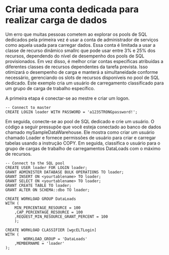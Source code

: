 # Criar uma conta dedicada para realizar carga de dados
Um erro que muitas pessoas cometem ao explorar os pools de SQL dedicados pela primeira vez é usar a conta de administrador de serviços como aquela usada para carregar dados.
Essa conta é limitada a usar a classe de recurso dinâmico smallrc que pode usar entre 3% e 25% dos recursos, dependendo do nível de desempenho dos pools de SQL provisionados.
Em vez disso, é melhor criar contas específicas atribuídas a diferentes classes de recursos dependentes da tarefa prevista.
Isso otimizará o desempenho de carga e manterá a simultaneidade conforme necessário, gerenciando os slots de recursos disponíveis no pool de SQL dedicado.
Este exemplo cria um usuário de carregamento classificado para um grupo de carga de trabalho específico.
<p>

A primeira etapa é conectar-se ao mestre e criar um logon.
```
-- Connect to master
CREATE LOGIN loader WITH PASSWORD = 'a123STRONGpassword!';
```

Em seguida, conecte-se ao pool de SQL dedicado e crie um usuário.
O código a seguir pressupõe que você esteja conectado ao banco de dados chamado mySampleDataWarehouse.
Ele mostra como criar um usuário chamado Loader e fornece permissões de usuário para criar e carregar tabelas usando a instrução COPY.
Em seguida, classifica o usuário para o grupo de cargas de trabalho de carregamentos DataLoads com o máximo de recursos.

```
-- Connect to the SQL pool
CREATE USER loader FOR LOGIN loader;
GRANT ADMINISTER DATABASE BULK OPERATIONS TO loader;
GRANT INSERT ON <yourtablename> TO loader;
GRANT SELECT ON <yourtablename> TO loader;
GRANT CREATE TABLE TO loader;
GRANT ALTER ON SCHEMA::dbo TO loader;

CREATE WORKLOAD GROUP DataLoads
WITH ( 
    MIN_PERCENTAGE_RESOURCE = 100
    ,CAP_PERCENTAGE_RESOURCE = 100
    ,REQUEST_MIN_RESOURCE_GRANT_PERCENT = 100
    );

CREATE WORKLOAD CLASSIFIER [wgcELTLogin]
WITH (
        WORKLOAD_GROUP = 'DataLoads'
    ,MEMBERNAME = 'loader'
);
```
